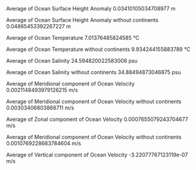 Average of Ocean Surface Height Anomaly 
0.03410105034708977 m

Average of Ocean Surface Height Anomaly without continents
0.04865453392267227 m

Average of Ocean Temperature
7.01376485824585 °C

Average of Ocean Temperature without continents
9.934244155883789 °C

Average of Ocean Salinity
24.594820022583008 psu

Average of Ocean Salinity without continents
34.88494873046875 psu

Average of Meridional component of Ocean Velocity
0.0021148493979126215 m/s

Average of Meridional component of Ocean Velocity without continents
0.00303406803868711 m/s

Average of Zonal component of Ocean Velocity
0.0007655079243704677 m/s

Average of Meridional component of Ocean Velocity without continents
0.0010769228683784604 m/s

Average of Vertical component of Ocean Velocity
-3.22077767123119e-07 m/s
